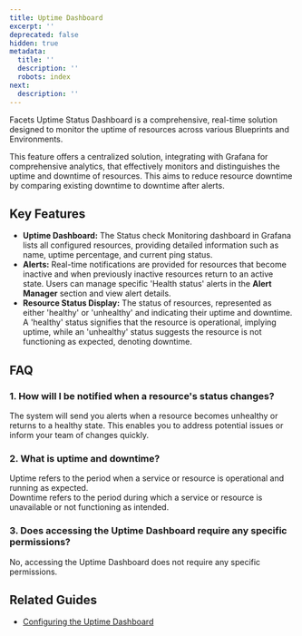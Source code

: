 ```yaml
---
title: Uptime Dashboard
excerpt: ''
deprecated: false
hidden: true
metadata:
  title: ''
  description: ''
  robots: index
next:
  description: ''
---
```

Facets Uptime Status Dashboard is a comprehensive, real-time solution designed to monitor the uptime of resources across various Blueprints and Environments. 

This feature offers a centralized solution, integrating with Grafana for comprehensive analytics, that effectively monitors and distinguishes the uptime and downtime of resources. This aims to reduce resource downtime by comparing existing downtime to downtime after alerts.

## Key Features

- **Uptime Dashboard:** The Status check Monitoring dashboard in Grafana lists all configured resources, providing detailed information such as name, uptime percentage, and current ping status.
- **Alerts:** Real-time notifications are provided for resources that become inactive and when previously inactive resources return to an active state. Users can manage specific 'Health status' alerts in the **Alert Manager** section and view alert details.
- **Resource Status Display:** The status of resources, represented as either 'healthy' or 'unhealthy' and indicating their uptime and downtime. A 'healthy' status signifies that the resource is operational, implying uptime, while an 'unhealthy' status suggests the resource is not functioning as expected, denoting downtime.

## FAQ

### 1. How will I be notified when a resource's status changes?

The system will send you alerts when a resource becomes unhealthy or returns to a healthy state. This enables you to address potential issues or inform your team of changes quickly.

### 2. What is uptime and downtime?

Uptime refers to the period when a service or resource is operational and running as expected.  
Downtime refers to the period during which a service or resource is unavailable or not functioning as intended.

### 3. Does accessing the Uptime Dashboard require any specific permissions?

No, accessing the Uptime Dashboard does not require any specific permissions.

## Related Guides

- [Configuring the Uptime Dashboard](https://readme.facets.cloud/docs/configuring-the-uptime-dashboard)